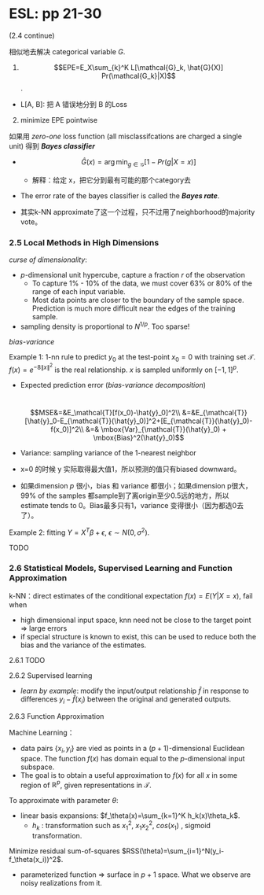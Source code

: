 # ESL: pp 21-30

(2.4 continue)

相似地去解决 categorical variable $G$.

1. $$EPE=E_X\sum_{k}^K L[\mathcal{G}_k, \hat{G}(X)] Pr(\mathcal{G_k}|X)$$. 

- L[A, B]: 把 A 错误地分到 B 的Loss

2. minimize EPE pointwise

如果用 *zero-one* loss function (all misclassifcations are charged a single unit) 得到 ***Bayes classifier***

- $$\hat{G}(x)=\arg\min_{g\in\mathcal{G}}[1-Pr(g|X=x)]$$
  - 解释：给定 x，把它分到最有可能的那个category去
- The error rate of the bayes classifier is called the ***Bayes rate***.

- 其实k-NN approximate了这一个过程，只不过用了neighborhood的majority vote。



### 2.5 Local Methods in High Dimensions

*curse of dimensionality*: 

- $p$-dimensional unit hypercube, capture a fraction $r$ of the observation
  - To capture 1% - 10% of the data, we must cover 63% or 80% of the range of each input variable.
  - Most data points are closer to the boundary of the sample space. Prediction is much more difficult near the edges of the training sample.
- sampling density is proportional to $N^{1/p}$. Too sparse!



*bias-variance*

Example 1: 1-nn rule to predict $y_0$ at the test-point $x_0=0$ with training set $\mathcal{T}$.  $f(x)=e^{-8\|x\|^2}$ is the real relationship. $x$ is sampled uniformly on $[-1,1]^p$.

- Expected prediction error (*bias-variance decomposition*)

  ​	$$MSE&=&E_\mathcal{T}[f(x_0)-\hat{y}_0]^2\\
  &=&E_{\mathcal{T}}[\hat{y}_0-E_{\mathcal{T}}(\hat{y}_0)]^2+[E_{\mathcal{T}}(\hat{y}_0)-f(x_0)]^2\\
  &=& \mbox{Var}_{\mathcal{T}}(\hat{y}_0) + \mbox{Bias}^2(\hat{y}_0)$$

- Variance: sampling variance of the 1-nearest neighbor

- x=0 的时候 y 实际取得最大值1，所以预测的值只有biased downward。
- 如果dimension $p$ 很小，bias 和 variance 都很小；如果dimension p很大，99% of the samples 都sample到了离origin至少0.5远的地方，所以estimate tends to 0。Bias最多只有1，variance 变得很小（因为都选0去了）。



Example 2: fitting $Y=X^T\beta+\epsilon$, $\epsilon\sim N(0,\sigma^2)$.

TODO



### 2.6 Statistical Models, Supervised Learning and Function Approximation

k-NN：direct estimates of the conditional expectation $f(x)=E(Y|X=x)$, fail when

- high dimensional input space, knn need not be close to the target point => large errors
- if special structure is known to exist, this can be used to reduce both the bias and the variance of the estimates. 



2.6.1 TODO



2.6.2 Supervised learning

- *learn by example*: modify the input/output relationship $\hat{f}$ in response to differences $y_i-\hat{f}(x_i)$ between the original and generated outputs.



2.6.3 Function Approximation

Machine Learning：

- data pairs $\{x_i,y_i\}$ are vied as points in a $(p+1)$-dimensional Euclidean space. The function $f(x)$ has domain equal to the $p$-dimensional input subspace.
- The goal is to obtain a useful approximation to $f(x)$ for all $x$ in some region of $\mathbb{R}^p$, given representations in $\mathcal{T}$.

To approximate with parameter $\theta$:

- linear basis expansions: $f_\theta(x)=\sum_{k=1}^K h_k(x)\theta_k$. 
  - $h_k$ : transformation such as $x_1^2$, $x_1x_2^2$, $cos(x_1)$ , sigmoid transformation.

Minimize residual sum-of-squares $RSS(\theta)=\sum_{i=1}^N(y_i-f_\theta(x_i))^2$.

- parameterized function => surface in $p+1$ space. What we observe are noisy realizations from it.



